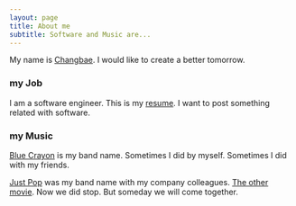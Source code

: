 ```yaml
---
layout: page
title: About me
subtitle: Software and Music are...
---
```


My name is [Changbae](bangchangbae@gmail.com).
I would like to create a better tomorrow.

### my Job
I am a software engineer. This is my [resume](https://www.linkedin.com/in/%EC%B0%BD%EB%B0%B0-%EB%B0%A9-13285578/).
I want to post something related with software.



### my Music
[Blue Crayon](https://music.naver.com/artist/home.nhn?artistId=1931822) is my band name. Sometimes I did by myself. Sometimes I did with my friends.

[Just Pop](https://www.youtube.com/watch?v=-HLHIaxAt9M&list=PLENvGnOwveaUa8loc2PGe_D199FHkgUaH) was my band name with my company colleagues. [The other movie](https://www.youtube.com/watch?v=NW8zSjabeTg&list=PLENvGnOwveaUa8loc2PGe_D199FHkgUa). Now we did stop. But someday we will come together.
